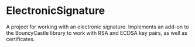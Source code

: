 # ElectronicSignature
A project for working with an electronic signature. Implements an add-on to the BouncyCastle library to work with RSA and ECDSA key pairs, as well as certificates.
